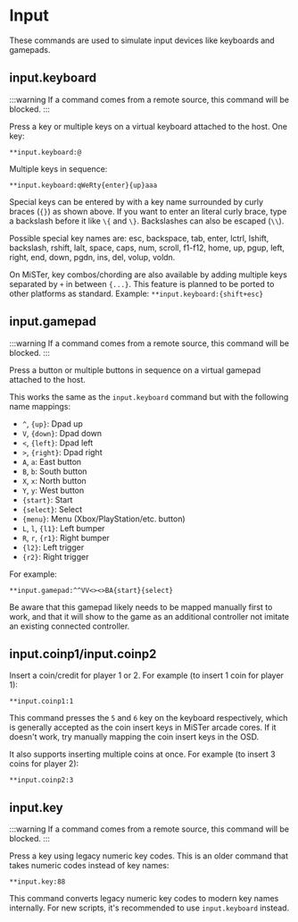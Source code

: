 # Input

These commands are used to simulate input devices like keyboards and gamepads.

## input.keyboard

:::warning
If a command comes from a remote source, this command will be blocked.
:::

Press a key or multiple keys on a virtual keyboard attached to the host. One key:

```
**input.keyboard:@
```

Multiple keys in sequence:

```
**input.keyboard:qWeRty{enter}{up}aaa
```

Special keys can be entered by with a key name surrounded by curly braces (`{}`) as shown above. If you want to enter an literal curly brace, type a backslash before it like `\{` and `\}`. Backslashes can also be escaped (`\\`).

Possible special key names are: esc, backspace, tab, enter, lctrl, lshift, backslash, rshift, lalt, space, caps, num, scroll, f1-f12, home, up, pgup, left, right, end, down, pgdn, ins, del, volup, voldn.

On MiSTer, key combos/chording are also available by adding multiple keys separated by `+` in between `{...}`. This feature is planned to be ported to other platforms as standard. Example: `**input.keyboard:{shift+esc}`

## input.gamepad

:::warning
If a command comes from a remote source, this command will be blocked.
:::

Press a button or multiple buttons in sequence on a virtual gamepad attached to the host.

This works the same as the `input.keyboard` command but with the following name mappings:

- `^`, `{up}`: Dpad up
- `V`, `{down}`: Dpad down
- `<`, `{left}`: Dpad left
- `>`, `{right}`: Dpad right
- `A`, `a`: East button
- `B`, `b`: South button
- `X`, `x`: North button
- `Y`, `y`: West button
- `{start}`: Start
- `{select}`: Select
- `{menu}`: Menu (Xbox/PlayStation/etc. button)
- `L`, `l`, `{l1}`: Left bumper
- `R`, `r`, `{r1}`: Right bumper
- `{l2}`: Left trigger
- `{r2}`: Right trigger

For example:

```
**input.gamepad:^^VV<><>BA{start}{select}
```

Be aware that this gamepad likely needs to be mapped manually first to work, and that it will show to the game as an additional controller not imitate an existing connected controller.

## input.coinp1/input.coinp2

Insert a coin/credit for player 1 or 2. For example (to insert 1 coin for player 1):

```
**input.coinp1:1
```

This command presses the `5` and `6` key on the keyboard respectively, which is generally accepted as the coin insert keys in MiSTer arcade cores. If it doesn't work, try manually mapping the coin insert keys in the OSD.

It also supports inserting multiple coins at once. For example (to insert 3 coins for player 2):

```
**input.coinp2:3
```

## input.key

:::warning
If a command comes from a remote source, this command will be blocked.
:::

Press a key using legacy numeric key codes. This is an older command that takes numeric codes instead of key names:

```
**input.key:88
```

This command converts legacy numeric key codes to modern key names internally. For new scripts, it's recommended to use `input.keyboard` instead.
